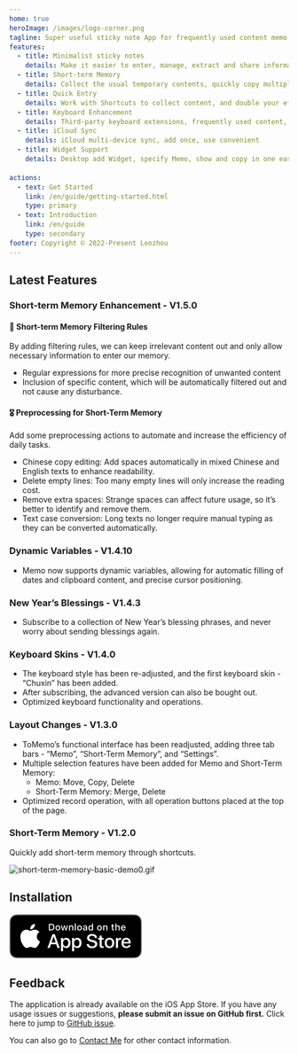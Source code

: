 ```yaml
---
home: true
heroImage: /images/logo-corner.png
tagline: Super useful sticky note App for frequently used content memo and short time content record
features:
  - title: Minimalist sticky notes
    details: Make it easier to enter, manage, extract and share information
  - title: Short-term Memory
    details: Collect the usual temporary contents, quickly copy multiple contents, and enter them quickly at once.
  - title: Quick Entry
    details: Work with Shortcuts to collect content, and double your efficiency
  - title: Keyboard Enhancement
    details: Third-party keyboard extensions, frequently used content, temporary clipboard content all in one place
  - title: iCloud Sync
    details: iCloud multi-device sync, add once, use convenient
  - title: Widget Support
    details: Desktop add Widget, specify Memo, show and copy in one easy step

actions:
  - text: Get Started
    link: /en/guide/getting-started.html
    type: primary
  - text: Introduction
    link: /en/guide
    type: secondary
footer: Copyright © 2022-Present Leozhou
---
```


## Latest Features

### Short-term Memory Enhancement - V1.5.0

#### 🏅 Short-term Memory Filtering Rules
By adding filtering rules, we can keep irrelevant content out and only allow necessary information to enter our memory.
- Regular expressions for more precise recognition of unwanted content
- Inclusion of specific content, which will be automatically filtered out and not cause any disturbance.

#### 🎖 Preprocessing for Short-Term Memory
Add some preprocessing actions to automate and increase the efficiency of daily tasks.
- Chinese copy editing: Add spaces automatically in mixed Chinese and English texts to enhance readability.
- Delete empty lines: Too many empty lines will only increase the reading cost.
- Remove extra spaces: Strange spaces can affect future usage, so it’s better to identify and remove them.
- Text case conversion: Long texts no longer require manual typing as they can be converted automatically.

### Dynamic Variables - V1.4.10

- Memo now supports dynamic variables, allowing for automatic filling of dates and clipboard content, and precise cursor positioning.

### New Year’s Blessings - V1.4.3

- Subscribe to a collection of New Year’s blessing phrases, and never worry about sending blessings again.

### Keyboard Skins - V1.4.0

- The keyboard style has been re-adjusted, and the first keyboard skin - “Chuxin” has been added.
- After subscribing, the advanced version can also be bought out.
- Optimized keyboard functionality and operations.

### Layout Changes - V1.3.0

- ToMemo’s functional interface has been readjusted, adding three tab bars - “Memo”, “Short-Term Memory”, and “Settings”.
- Multiple selection features have been added for Memo and Short-Term Memory:
	- Memo: Move, Copy, Delete
	- Short-Term Memory: Merge, Delete
- Optimized record operation, with all operation buttons placed at the top of the page.

### Short-Term Memory - V1.2.0

Quickly add short-term memory through shortcuts.

![short-term-memory-basic-demo0.gif](/images/short-term-memory/short-term-memory-basic-demo0.gif)

## Installation
[![Download on the Mac App Store](/images/download/Download_on_the_App_Store_Badge_US-UK_RGB_blk_092917.svg)](https://apps.apple.com/cn/app/tomemo/id1610843304)

## Feedback

The application is already available on the iOS App Store. If you have any usage issues or suggestions, **please submit an issue on GitHub first.** Click here to jump to [GitHub issue](https://github.com/le0zh0u/ToMemo-doc/issues).

You can also go to [Contact Me](/general/contact.html) for other contact information.
